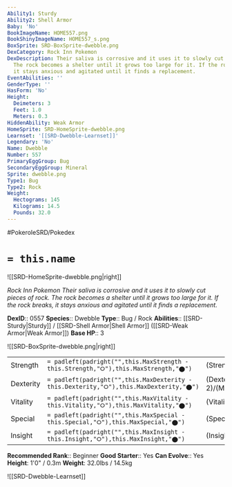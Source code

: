 ```yaml
---
Ability1: Sturdy
Ability2: Shell Armor
Baby: 'No'
BookImageName: HOME557.png
BookShinyImageName: HOME557_s.png
BoxSprite: SRD-BoxSprite-dwebble.png
DexCategory: Rock Inn Pokemon
DexDescription: Their saliva is corrosive and it uses it to slowly cut pieces of rock.
  The rock becomes a shelter until it grows too large for it. If the rock breaks,
  it stays anxious and agitated until it finds a replacement.
EventAbilities: ''
GenderType: ''
HasForm: 'No'
Height:
  Deimeters: 3
  Feet: 1.0
  Meters: 0.3
HiddenAbility: Weak Armor
HomeSprite: SRD-HomeSprite-dwebble.png
Learnset: '[[SRD-Dwebble-Learnset]]'
Legendary: 'No'
Name: Dwebble
Number: 557
PrimaryEggGroup: Bug
SecondaryEggGroup: Mineral
Sprite: dwebble.png
Type1: Bug
Type2: Rock
Weight:
  Hectograms: 145
  Kilograms: 14.5
  Pounds: 32.0
---
```


#PokeroleSRD/Pokedex

# `= this.name`

![[SRD-HomeSprite-dwebble.png|right]]

*Rock Inn Pokemon*
*Their saliva is corrosive and it uses it to slowly cut pieces of rock. The rock becomes a shelter until it grows too large for it. If the rock breaks, it stays anxious and agitated until it finds a replacement.*

**DexID**:: 0557
**Species**:: Dwebble
**Type**:: Bug / Rock
**Abilities**:: [[SRD-Sturdy|Sturdy]] / [[SRD-Shell Armor|Shell Armor]] ([[SRD-Weak Armor|Weak Armor]])
**Base HP**:: 3

![[SRD-BoxSprite-dwebble.png|right]]

|           |                                                                                        |                                          |
| --------- | -------------------------------------------------------------------------------------- | ---------------------------------------- |
| Strength  | `= padleft(padright("",this.MaxStrength - this.Strength,"⭘"),this.MaxStrength,"⬤")`    | (Strength::2)/(MaxStrength::4)   |
| Dexterity | `= padleft(padright("",this.MaxDexterity - this.Dexterity,"⭘"),this.MaxDexterity,"⬤")` | (Dexterity:: 2)/(MaxDexterity::4) |
| Vitality  | `= padleft(padright("",this.MaxVitality - this.Vitality,"⭘"),this.MaxVitality,"⬤")`    | (Vitality::2)/(MaxVitality::5)   |
| Special   | `= padleft(padright("",this.MaxSpecial - this.Special,"⭘"),this.MaxSpecial,"⬤")`       | (Special::1)/(MaxSpecial::3)     |
| Insight   | `= padleft(padright("",this.MaxInsight - this.Insight,"⭘"),this.MaxInsight,"⬤")`       | (Insight::1)/(MaxInsight::3)     |

**Recommended Rank**:: Beginner
**Good Starter**:: Yes
**Can Evolve**:: Yes
**Height**: 1'0" / 0.3m
**Weight**: 32.0lbs / 14.5kg

![[SRD-Dwebble-Learnset]]